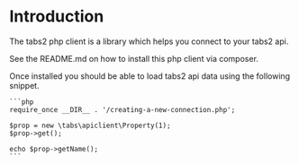 # Introduction
The tabs2 php client is a library which helps you connect to your tabs2 api.

See the README.md on how to install this php client via composer.

Once installed you should be able to load tabs2 api data using the following snippet.

    ```php
    require_once __DIR__ . '/creating-a-new-connection.php';

    $prop = new \tabs\apiclient\Property(1);
    $prop->get();

    echo $prop->getName();
    ```
